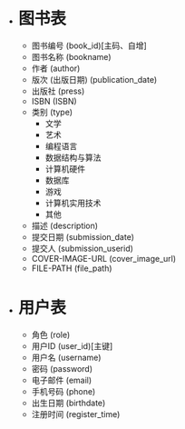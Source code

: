 - # 图书表
    - 图书编号 (book_id)[主码、自增]
    - 图书名称 (bookname)
    - 作者 (author)
    - 版次 (出版日期) (publication_date)
    - 出版社 (press)
    - ISBN (ISBN)
    - 类别 (type)
        - 文学
        - 艺术
        - 编程语言
        - 数据结构与算法
        - 计算机硬件
        - 数据库
        - 游戏
        - 计算机实用技术
        - 其他
    - 描述 (description)
    - 提交日期 (submission_date)
    - 提交人 (submission_userid)
    - COVER-IMAGE-URL (cover_image_url)
    - FILE-PATH (file_path)

- # 用户表
    - 角色 (role)
    - 用户ID (user_id)[主键]
    - 用户名 (username)
    - 密码 (password)
    - 电子邮件 (email)
    - 手机号码 (phone)
    - 出生日期 (birthdate)
    - 注册时间 (register_time)
